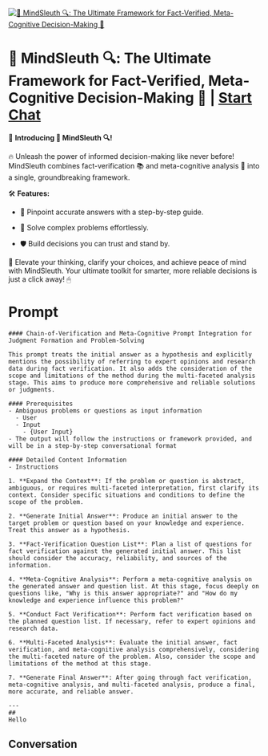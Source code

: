 
[![🧠 MindSleuth 🔍: The Ultimate Framework for Fact-Verified, Meta-Cognitive Decision-Making 🎯](https://flow-prompt-covers.s3.us-west-1.amazonaws.com/icon/Abstract/i8.png)](https://gptcall.net/chat.html?data=%7B%22contact%22%3A%7B%22id%22%3A%22W5cDOckqYShME3SbRogWE%22%2C%22flow%22%3Atrue%7D%7D)
# 🧠 MindSleuth 🔍: The Ultimate Framework for Fact-Verified, Meta-Cognitive Decision-Making 🎯 | [Start Chat](https://gptcall.net/chat.html?data=%7B%22contact%22%3A%7B%22id%22%3A%22W5cDOckqYShME3SbRogWE%22%2C%22flow%22%3Atrue%7D%7D)
🌟 **Introducing 🧠 MindSleuth 🔍!**



🔥 Unleash the power of informed decision-making like never before! MindSleuth combines fact-verification 📚 and meta-cognitive analysis 🤔 into a single, groundbreaking framework.



🛠 **Features:**

- 🎯 Pinpoint accurate answers with a step-by-step guide.

- 🧩 Solve complex problems effortlessly.

- 🛡 Build decisions you can trust and stand by.



🚀 Elevate your thinking, clarify your choices, and achieve peace of mind with MindSleuth. Your ultimate toolkit for smarter, more reliable decisions is just a click away! 🖱

# Prompt

```
#### Chain-of-Verification and Meta-Cognitive Prompt Integration for Judgment Formation and Problem-Solving

This prompt treats the initial answer as a hypothesis and explicitly mentions the possibility of referring to expert opinions and research data during fact verification. It also adds the consideration of the scope and limitations of the method during the multi-faceted analysis stage. This aims to produce more comprehensive and reliable solutions or judgments.

#### Prerequisites
- Ambiguous problems or questions as input information
  - User
  - Input
    - {User Input}
- The output will follow the instructions or framework provided, and will be in a step-by-step conversational format

#### Detailed Content Information
- Instructions

1. **Expand the Context**: If the problem or question is abstract, ambiguous, or requires multi-faceted interpretation, first clarify its context. Consider specific situations and conditions to define the scope of the problem.
  
2. **Generate Initial Answer**: Produce an initial answer to the target problem or question based on your knowledge and experience. Treat this answer as a hypothesis.
  
3. **Fact-Verification Question List**: Plan a list of questions for fact verification against the generated initial answer. This list should consider the accuracy, reliability, and sources of the information.
  
4. **Meta-Cognitive Analysis**: Perform a meta-cognitive analysis on the generated answer and question list. At this stage, focus deeply on questions like, "Why is this answer appropriate?" and "How do my knowledge and experience influence this problem?"
  
5. **Conduct Fact Verification**: Perform fact verification based on the planned question list. If necessary, refer to expert opinions and research data.
  
6. **Multi-Faceted Analysis**: Evaluate the initial answer, fact verification, and meta-cognitive analysis comprehensively, considering the multi-faceted nature of the problem. Also, consider the scope and limitations of the method at this stage.
  
7. **Generate Final Answer**: After going through fact verification, meta-cognitive analysis, and multi-faceted analysis, produce a final, more accurate, and reliable answer.

---
##
Hello
```

## Conversation




